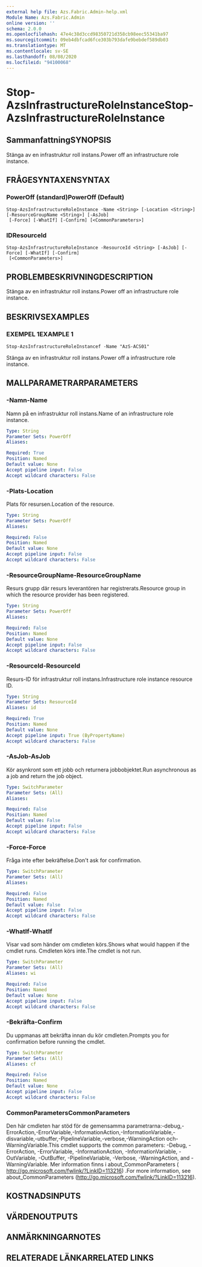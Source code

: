 ```yaml
---
external help file: Azs.Fabric.Admin-help.xml
Module Name: Azs.Fabric.Admin
online version: ''
schema: 2.0.0
ms.openlocfilehash: 47e4c38d3ccd98350721d358cb98eec55341ba97
ms.sourcegitcommit: 09eb4dbfcad6fce303b793dafe9bebdef589db03
ms.translationtype: MT
ms.contentlocale: sv-SE
ms.lasthandoff: 08/08/2020
ms.locfileid: "94100068"
---
```

# <span data-ttu-id="cbb3f-101">Stop-AzsInfrastructureRoleInstance</span><span class="sxs-lookup"><span data-stu-id="cbb3f-101">Stop-AzsInfrastructureRoleInstance</span></span>

## <span data-ttu-id="cbb3f-102">Sammanfattning</span><span class="sxs-lookup"><span data-stu-id="cbb3f-102">SYNOPSIS</span></span>
<span data-ttu-id="cbb3f-103">Stänga av en infrastruktur roll instans.</span><span class="sxs-lookup"><span data-stu-id="cbb3f-103">Power off an infrastructure role instance.</span></span>

## <span data-ttu-id="cbb3f-104">FRÅGESYNTAXEN</span><span class="sxs-lookup"><span data-stu-id="cbb3f-104">SYNTAX</span></span>

### <span data-ttu-id="cbb3f-105">PowerOff (standard)</span><span class="sxs-lookup"><span data-stu-id="cbb3f-105">PowerOff (Default)</span></span>
```
Stop-AzsInfrastructureRoleInstance -Name <String> [-Location <String>] [-ResourceGroupName <String>] [-AsJob]
 [-Force] [-WhatIf] [-Confirm] [<CommonParameters>]
```

### <span data-ttu-id="cbb3f-106">ID</span><span class="sxs-lookup"><span data-stu-id="cbb3f-106">ResourceId</span></span>
```
Stop-AzsInfrastructureRoleInstance -ResourceId <String> [-AsJob] [-Force] [-WhatIf] [-Confirm]
 [<CommonParameters>]
```

## <span data-ttu-id="cbb3f-107">PROBLEMBESKRIVNING</span><span class="sxs-lookup"><span data-stu-id="cbb3f-107">DESCRIPTION</span></span>
<span data-ttu-id="cbb3f-108">Stänga av en infrastruktur roll instans.</span><span class="sxs-lookup"><span data-stu-id="cbb3f-108">Power off an infrastructure role instance.</span></span>

## <span data-ttu-id="cbb3f-109">BESKRIVS</span><span class="sxs-lookup"><span data-stu-id="cbb3f-109">EXAMPLES</span></span>

### <span data-ttu-id="cbb3f-110">EXEMPEL 1</span><span class="sxs-lookup"><span data-stu-id="cbb3f-110">EXAMPLE 1</span></span>
```
Stop-AzsInfrastructureRoleInstancef -Name "AzS-ACS01"
```

<span data-ttu-id="cbb3f-111">Stänga av en infrastruktur roll instans.</span><span class="sxs-lookup"><span data-stu-id="cbb3f-111">Power off a infrastructure role instance.</span></span>

## <span data-ttu-id="cbb3f-112">MALLPARAMETRAR</span><span class="sxs-lookup"><span data-stu-id="cbb3f-112">PARAMETERS</span></span>

### <span data-ttu-id="cbb3f-113">-Namn</span><span class="sxs-lookup"><span data-stu-id="cbb3f-113">-Name</span></span>
<span data-ttu-id="cbb3f-114">Namn på en infrastruktur roll instans.</span><span class="sxs-lookup"><span data-stu-id="cbb3f-114">Name of an infrastructure role instance.</span></span>

```yaml
Type: String
Parameter Sets: PowerOff
Aliases:

Required: True
Position: Named
Default value: None
Accept pipeline input: False
Accept wildcard characters: False
```

### <span data-ttu-id="cbb3f-115">-Plats</span><span class="sxs-lookup"><span data-stu-id="cbb3f-115">-Location</span></span>
<span data-ttu-id="cbb3f-116">Plats för resursen.</span><span class="sxs-lookup"><span data-stu-id="cbb3f-116">Location of the resource.</span></span>

```yaml
Type: String
Parameter Sets: PowerOff
Aliases:

Required: False
Position: Named
Default value: None
Accept pipeline input: False
Accept wildcard characters: False
```

### <span data-ttu-id="cbb3f-117">-ResourceGroupName</span><span class="sxs-lookup"><span data-stu-id="cbb3f-117">-ResourceGroupName</span></span>
<span data-ttu-id="cbb3f-118">Resurs grupp där resurs leverantören har registrerats.</span><span class="sxs-lookup"><span data-stu-id="cbb3f-118">Resource group in which the resource provider has been registered.</span></span>

```yaml
Type: String
Parameter Sets: PowerOff
Aliases:

Required: False
Position: Named
Default value: None
Accept pipeline input: False
Accept wildcard characters: False
```

### <span data-ttu-id="cbb3f-119">-ResourceId</span><span class="sxs-lookup"><span data-stu-id="cbb3f-119">-ResourceId</span></span>
<span data-ttu-id="cbb3f-120">Resurs-ID för infrastruktur roll instans.</span><span class="sxs-lookup"><span data-stu-id="cbb3f-120">Infrastructure role instance resource ID.</span></span>

```yaml
Type: String
Parameter Sets: ResourceId
Aliases: id

Required: True
Position: Named
Default value: None
Accept pipeline input: True (ByPropertyName)
Accept wildcard characters: False
```

### <span data-ttu-id="cbb3f-121">-AsJob</span><span class="sxs-lookup"><span data-stu-id="cbb3f-121">-AsJob</span></span>
<span data-ttu-id="cbb3f-122">Kör asynkront som ett jobb och returnera jobbobjektet.</span><span class="sxs-lookup"><span data-stu-id="cbb3f-122">Run asynchronous as a job and return the job object.</span></span>

```yaml
Type: SwitchParameter
Parameter Sets: (All)
Aliases:

Required: False
Position: Named
Default value: False
Accept pipeline input: False
Accept wildcard characters: False
```

### <span data-ttu-id="cbb3f-123">-Force</span><span class="sxs-lookup"><span data-stu-id="cbb3f-123">-Force</span></span>
<span data-ttu-id="cbb3f-124">Fråga inte efter bekräftelse.</span><span class="sxs-lookup"><span data-stu-id="cbb3f-124">Don't ask for confirmation.</span></span>

```yaml
Type: SwitchParameter
Parameter Sets: (All)
Aliases:

Required: False
Position: Named
Default value: False
Accept pipeline input: False
Accept wildcard characters: False
```

### <span data-ttu-id="cbb3f-125">-WhatIf</span><span class="sxs-lookup"><span data-stu-id="cbb3f-125">-WhatIf</span></span>
<span data-ttu-id="cbb3f-126">Visar vad som händer om cmdleten körs.</span><span class="sxs-lookup"><span data-stu-id="cbb3f-126">Shows what would happen if the cmdlet runs.</span></span>
<span data-ttu-id="cbb3f-127">Cmdleten körs inte.</span><span class="sxs-lookup"><span data-stu-id="cbb3f-127">The cmdlet is not run.</span></span>

```yaml
Type: SwitchParameter
Parameter Sets: (All)
Aliases: wi

Required: False
Position: Named
Default value: None
Accept pipeline input: False
Accept wildcard characters: False
```

### <span data-ttu-id="cbb3f-128">-Bekräfta</span><span class="sxs-lookup"><span data-stu-id="cbb3f-128">-Confirm</span></span>
<span data-ttu-id="cbb3f-129">Du uppmanas att bekräfta innan du kör cmdleten.</span><span class="sxs-lookup"><span data-stu-id="cbb3f-129">Prompts you for confirmation before running the cmdlet.</span></span>

```yaml
Type: SwitchParameter
Parameter Sets: (All)
Aliases: cf

Required: False
Position: Named
Default value: None
Accept pipeline input: False
Accept wildcard characters: False
```

### <span data-ttu-id="cbb3f-130">CommonParameters</span><span class="sxs-lookup"><span data-stu-id="cbb3f-130">CommonParameters</span></span>
<span data-ttu-id="cbb3f-131">Den här cmdleten har stöd för de gemensamma parametrarna:-debug,-ErrorAction,-ErrorVariable,-InformationAction,-InformationVariable,-disvariable,-utbuffer,-PipelineVariable,-verbose,-WarningAction och-WarningVariable.</span><span class="sxs-lookup"><span data-stu-id="cbb3f-131">This cmdlet supports the common parameters: -Debug, -ErrorAction, -ErrorVariable, -InformationAction, -InformationVariable, -OutVariable, -OutBuffer, -PipelineVariable, -Verbose, -WarningAction, and -WarningVariable.</span></span> <span data-ttu-id="cbb3f-132">Mer information finns i about_CommonParameters ( http://go.microsoft.com/fwlink/?LinkID=113216) .</span><span class="sxs-lookup"><span data-stu-id="cbb3f-132">For more information, see about_CommonParameters (http://go.microsoft.com/fwlink/?LinkID=113216).</span></span>

## <span data-ttu-id="cbb3f-133">KOSTNADS</span><span class="sxs-lookup"><span data-stu-id="cbb3f-133">INPUTS</span></span>

## <span data-ttu-id="cbb3f-134">VÄRDEN</span><span class="sxs-lookup"><span data-stu-id="cbb3f-134">OUTPUTS</span></span>

## <span data-ttu-id="cbb3f-135">ANMÄRKNINGAR</span><span class="sxs-lookup"><span data-stu-id="cbb3f-135">NOTES</span></span>

## <span data-ttu-id="cbb3f-136">RELATERADE LÄNKAR</span><span class="sxs-lookup"><span data-stu-id="cbb3f-136">RELATED LINKS</span></span>
